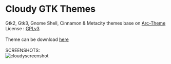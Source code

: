 # Cloudy GTK Themes
Gtk2, Gtk3, Gnome Shell, Cinnamon & Metacity themes base on [Arc-Theme](https://github.com/horst3180/arc-theme) </br>
License : [GPLv3](https://choosealicense.com/licenses/gpl-3.0/)</br></br>
Theme can be download [here](https://www.pling.com/p/1242416/)</br></br>
SCREENSHOTS:</br>
![cloudyscreenshot](https://i.ibb.co/d672Kff/cloudy-screenshot.png "cloudy screenshot")</br>
